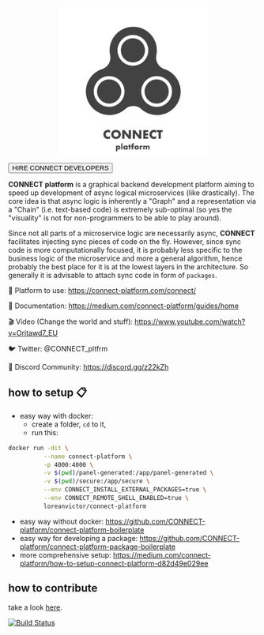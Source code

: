 <p align="center">  
  <img src="assets/logo-std.svg?sanitize=true" width="300px"/>
</p>
 
<button name="button" href="https://connect-platform.com/connect/" >HIRE CONNECT DEVELOPERS</button>

**CONNECT platform**  is a graphical backend development platform aiming to speed up development of async logical microservices (like drastically). The core idea is that async logic is inherently a "Graph" and a representation via a "Chain" (i.e. text-based code) is extremely sub-optimal (so yes the "visuality" is not for non-programmers to be able to play around).

Since not all parts of a microservice logic are necessarily async, **CONNECT** facilitates injecting sync pieces of code on the fly. However, since sync code is more computationally focused, it is probably less specific to the business logic of the microservice and more a general algorithm, hence probably the best place for it is at the lowest layers in the architecture. So generally it is advisable to attach sync code in form of `packages`.

🚀  Platform to use: https://connect-platform.com/connect/

📗  Documentation: https://medium.com/connect-platform/guides/home

🎬  Video (Change the world and stuff): https://www.youtube.com/watch?v=Orjtawd7_EU

🐦  Twitter: @CONNECT_pltfrm 

💬  Discord Community: https://discord.gg/z22kZh


## how to setup 📋

- easy way with docker: 
  - create a folder, `cd` to it,
  - run this:
```bash
docker run -dit \
          --name connect-platform \
          -p 4000:4000 \
          -v $(pwd)/panel-generated:/app/panel-generated \
          -v $(pwd)/secure:/app/secure \
          --env CONNECT_INSTALL_EXTERNAL_PACKAGES=true \
          --env CONNECT_REMOTE_SHELL_ENABLED=true \
          loreanvictor/connect-platform
```
- easy way without docker: https://github.com/CONNECT-platform/connect-platform-boilerplate
- easy way for developing a package: https://github.com/CONNECT-platform/connect-platform-package-boilerplate
- more comprehensive setup: https://medium.com/connect-platform/how-to-setup-connect-platform-d82d49e029ee

## how to contribute

take a look [here](CONTRIBUTING.md).

[![Build Status](https://travis-ci.org/loreanvictor/connect-platform.svg?branch=master)](https://travis-ci.org/loreanvictor/connect-platform)
